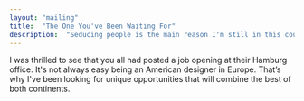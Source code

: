 ```yaml
---
layout: "mailing"
title:  "The One You've Been Waiting For"
description:  "Seducing people is the main reason I'm still in this country."
---
```

I was thrilled to see that you all had posted a job opening at their Hamburg office. It's not always easy being an American designer in Europe. That’s why I've been looking for unique opportunities that will combine the best of both continents.  